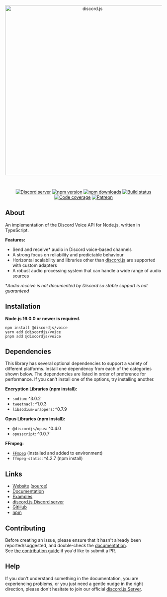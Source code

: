 <div align="center">
	<br />
	<p>
		<a href="https://discord.js.org"><img src="https://discord.js.org/static/logo.svg" width="546" alt="discord.js" /></a>
	</p>
	<br />
		<p>
		<a href="https://discord.gg/djs"><img src="https://img.shields.io/discord/222078108977594368?color=5865F2&logo=discord&logoColor=white" alt="Discord server" /></a>
		<a href="https://www.npmjs.com/package/@discordjs/voice"><img src="https://img.shields.io/npm/v/@discordjs/voice.svg?maxAge=3600" alt="npm version" /></a>
		<a href="https://www.npmjs.com/package/@discordjs/voice"><img src="https://img.shields.io/npm/dt/@discordjs/voice.svg?maxAge=3600" alt="npm downloads" /></a>
		<a href="https://github.com/discordjs/voice/actions"><img src="https://github.com/discordjs/voice/workflows/Tests/badge.svg" alt="Build status" /></a>
		<a href="https://codecov.io/gh/discordjs/voice"><img src="https://codecov.io/gh/discordjs/voice/branch/main/graph/badge.svg" alt="Code coverage" /></a>
		<a href="https://www.patreon.com/discordjs"><img src="https://img.shields.io/badge/donate-patreon-F96854.svg" alt="Patreon" /></a>
	</p>
</div>

## About

An implementation of the Discord Voice API for Node.js, written in TypeScript.

**Features:**

- Send and receive\* audio in Discord voice-based channels
- A strong focus on reliability and predictable behaviour
- Horizontal scalability and libraries other than [discord.js](https://discord.js.org/) are supported with custom adapters
- A robust audio processing system that can handle a wide range of audio sources

\*_Audio receive is not documented by Discord so stable support is not guaranteed_

## Installation

**Node.js 16.0.0 or newer is required.**

```sh-session
npm install @discordjs/voice
yarn add @discordjs/voice
pnpm add @discordjs/voice
```

## Dependencies

This library has several optional dependencies to support a variety
of different platforms. Install one dependency from each of the
categories shown below. The dependencies are listed in order of
preference for performance. If you can't install one of the options,
try installing another.

**Encryption Libraries (npm install):**

- `sodium`: ^3.0.2
- `tweetnacl`: ^1.0.3
- `libsodium-wrappers`: ^0.7.9

**Opus Libraries (npm install):**

- `@discordjs/opus`: ^0.4.0
- `opusscript`: ^0.0.7

**FFmpeg:**

- [`FFmpeg`](https://ffmpeg.org/) (installed and added to environment)
- `ffmpeg-static`: ^4.2.7 (npm install)

## Links

- [Website](https://discord.js.org/) ([source](https://github.com/discordjs/website))
- [Documentation](https://discord.js.org/#/docs/voice)
- [Examples](https://github.com/discordjs/voice/tree/main/examples)
- [discord.js Discord server](https://discord.gg/djs)
- [GitHub](https://github.com/discordjs/voice)
- [npm](https://www.npmjs.com/package/@discordjs/voice)

## Contributing

Before creating an issue, please ensure that it hasn't already been reported/suggested, and double-check the
[documentation](https://discord.js.org/#/docs/voice).  
See [the contribution guide](https://github.com/discordjs/voice/blob/main/.github/CONTRIBUTING.md) if you'd like to submit a PR.

## Help

If you don't understand something in the documentation, you are experiencing problems, or you just need a gentle
nudge in the right direction, please don't hesitate to join our official [discord.js Server](https://discord.gg/djs).
